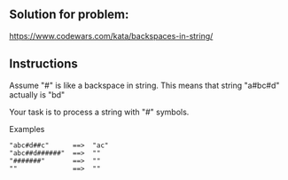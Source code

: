 ## Solution for problem:

https://www.codewars.com/kata/backspaces-in-string/

## Instructions

Assume "#" is like a backspace in string. This means that string "a#bc#d" actually is "bd"

Your task is to process a string with "#" symbols.

Examples
```
"abc#d##c"      ==>  "ac"
"abc##d######"  ==>  ""
"#######"       ==>  ""
""              ==>  ""
```